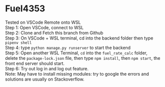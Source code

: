 # Fuel4353
Tested on VSCode Remote onto WSL<br>
Step 1: Open VSCode, connect to WSL<br>
Step 2: Clone and Fetch this branch from Github<br>
Step 3: On VSCode + WSL terminal, cd into the backend folder then type ```pipenv shell```<br>
Step 4: type ```python manage.py runserver``` to start the backend<br>
Step 5: Open another WSL Terminal, ```cd``` into the ```fuel_rate_calc``` folder, delete the ```package-lock.json``` file, then type ```npm install```, then ```npm start```, the front end server should start.<br>
Step 6: Try out log in and log out feature.<br>
Note: May have to install missing modules: try to google the errors and solutions are usually on Stackoverflow.

